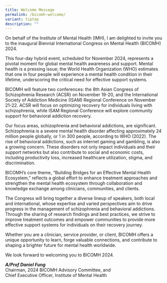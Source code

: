 ```yaml
---
title: Welcome Message
permalink: /bicomh-welcome/
variant: tiptap
description: ""
---
```

<p>On behalf of the Institute of Mental Health (IMH), I am delighted to invite
you to the inaugural Biennial International Congress on Mental Health (BICOMH)
2024.</p>
<p>This four-day hybrid event, scheduled for November 2024, represents a
pivotal moment for global mental health awareness and support. Mental health
is a pressing issue; the World Health Organization (WHO) estimates that
one in four people will experience a mental health condition in their lifetime,
underscoring the critical need for effective support systems.</p>
<p>BICOMH will feature two conferences: the 8th Asian Congress of Schizophrenia
Research (ACSR) on November 19-20, and the International Society of Addiction
Medicine (ISAM) Regional Conference on November 21-22. ACSR will focus
on optimizing recovery for individuals living with schizophrenia, while
ISAM Regional Conference will explore community support for behavioral
addiction recovery.</p>
<p>Our focus areas, schizophrenia and behavioral addictions, are significant.
Schizophrenia is a severe mental health disorder affecting approximately
24 million people globally, or 1 in 300 people, according to WHO (2022).
The rise of behavioral addictions, such as internet gaming and gambling,
is also a growing concern. These disorders not only impact individuals
and their support networks but also contribute to social and economic costs,
including productivity loss, increased healthcare utilization, stigma,
and discrimination.</p>
<p>BICOMH’s core theme, “Building Bridges for an Effective Mental Health
Ecosystem,” reflects a global effort to enhance treatment approaches and
strengthen the mental health ecosystem through collaboration and knowledge
exchange among clinicians, communities, and clients.</p>
<p>The Congress will bring together a diverse lineup of speakers, both local
and international, whose expertise and varied perspectives aim to drive
progress in the management of schizophrenia and behavioral addictions.
Through the sharing of research findings and best practices, we strive
to improve treatment outcomes and empower communities to provide more effective
support systems for individuals on their recovery journey.</p>
<p>Whether you are a clinician, service provider, or client, BICOMH offers
a unique opportunity to learn, forge valuable connections, and contribute
to shaping a brighter future for mental health worldwide.</p>
<p>We look forward to welcoming you to BICOMH 2024.</p>
<p><strong><em>A/Prof Daniel Fung</em></strong>
<br>Chairman, 2024 BICOMH Advisory Committee, and
<br>Chief Executive Officer, Institute of Mental Health</p>
<p></p>